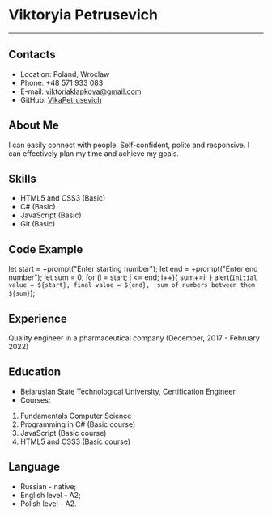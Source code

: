 # Viktoryia Petrusevich #
***

## Contacts ##

* Location: Poland, Wroclaw
* Phone: +48 571 933 083
* E-mail: [viktoriaklapkova@gmail.com](viktoriaklapkova@gmail.com) 
* GitHub: [VikaPetrusevich](VikaPetrusevich)

## About Me ##

I can easily connect with people. Self-confident, polite and responsive.
I can effectively plan my time and achieve my goals.

## Skills ##

* HTML5 and CSS3 (Basic)
* C# (Basic)
* JavaScript (Basic)
* Git (Basic)

## Code Example ##

 let start = +prompt("Enter starting number");
        let end = +prompt("Enter end number");
        let sum = 0;
        for (i = start; i <= end; i++){
            sum+=i;
        }
        alert(`Initial value = ${start}, final value = ${end}, 
        sum of numbers between them ${sum}`);


## Experience ##

Quality engineer in a pharmaceutical company (December, 2017 - February 2022)

## Education ##

* Belarusian State Technological University, Certification Engineer
* Courses:
1. Fundamentals Computer Science
2. Programming in C# (Basic course)
3. JavaScript (Basic course)
4. HTML5 and CSS3 (Basic course)

## Language ##

* Russian - native;
* English level - A2;
* Polish level - A2.
